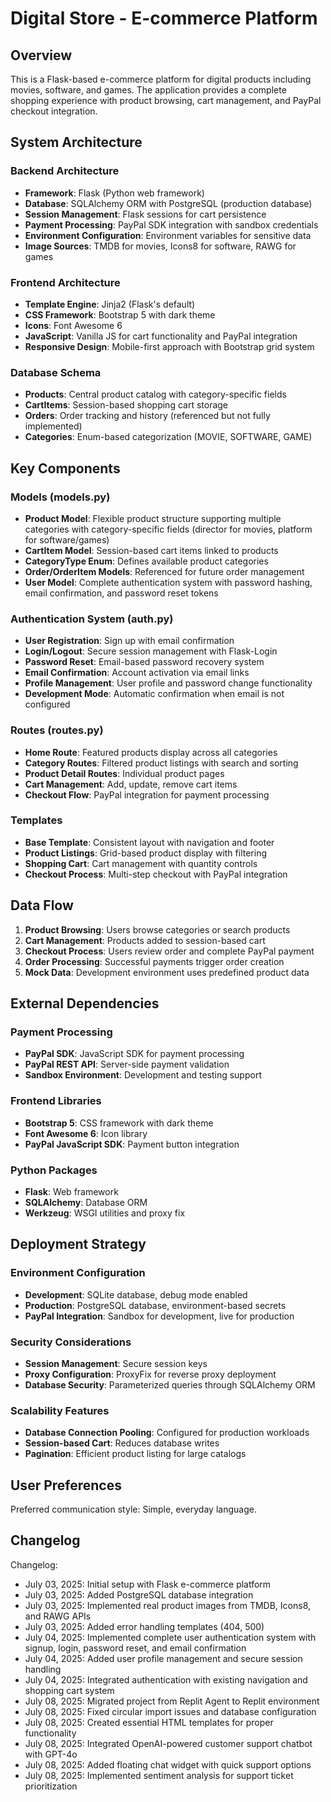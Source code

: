 # Digital Store - E-commerce Platform

## Overview

This is a Flask-based e-commerce platform for digital products including movies, software, and games. The application provides a complete shopping experience with product browsing, cart management, and PayPal checkout integration.

## System Architecture

### Backend Architecture
- **Framework**: Flask (Python web framework)
- **Database**: SQLAlchemy ORM with PostgreSQL (production database)
- **Session Management**: Flask sessions for cart persistence
- **Payment Processing**: PayPal SDK integration with sandbox credentials
- **Environment Configuration**: Environment variables for sensitive data
- **Image Sources**: TMDB for movies, Icons8 for software, RAWG for games

### Frontend Architecture
- **Template Engine**: Jinja2 (Flask's default)
- **CSS Framework**: Bootstrap 5 with dark theme
- **Icons**: Font Awesome 6
- **JavaScript**: Vanilla JS for cart functionality and PayPal integration
- **Responsive Design**: Mobile-first approach with Bootstrap grid system

### Database Schema
- **Products**: Central product catalog with category-specific fields
- **CartItems**: Session-based shopping cart storage
- **Orders**: Order tracking and history (referenced but not fully implemented)
- **Categories**: Enum-based categorization (MOVIE, SOFTWARE, GAME)

## Key Components

### Models (models.py)
- **Product Model**: Flexible product structure supporting multiple categories with category-specific fields (director for movies, platform for software/games)
- **CartItem Model**: Session-based cart items linked to products
- **CategoryType Enum**: Defines available product categories
- **Order/OrderItem Models**: Referenced for future order management
- **User Model**: Complete authentication system with password hashing, email confirmation, and password reset tokens

### Authentication System (auth.py)
- **User Registration**: Sign up with email confirmation
- **Login/Logout**: Secure session management with Flask-Login
- **Password Reset**: Email-based password recovery system
- **Email Confirmation**: Account activation via email links
- **Profile Management**: User profile and password change functionality
- **Development Mode**: Automatic confirmation when email is not configured

### Routes (routes.py)
- **Home Route**: Featured products display across all categories
- **Category Routes**: Filtered product listings with search and sorting
- **Product Detail Routes**: Individual product pages
- **Cart Management**: Add, update, remove cart items
- **Checkout Flow**: PayPal integration for payment processing

### Templates
- **Base Template**: Consistent layout with navigation and footer
- **Product Listings**: Grid-based product display with filtering
- **Shopping Cart**: Cart management with quantity controls
- **Checkout Process**: Multi-step checkout with PayPal integration

## Data Flow

1. **Product Browsing**: Users browse categories or search products
2. **Cart Management**: Products added to session-based cart
3. **Checkout Process**: Users review order and complete PayPal payment
4. **Order Processing**: Successful payments trigger order creation
5. **Mock Data**: Development environment uses predefined product data

## External Dependencies

### Payment Processing
- **PayPal SDK**: JavaScript SDK for payment processing
- **PayPal REST API**: Server-side payment validation
- **Sandbox Environment**: Development and testing support

### Frontend Libraries
- **Bootstrap 5**: CSS framework with dark theme
- **Font Awesome 6**: Icon library
- **PayPal JavaScript SDK**: Payment button integration

### Python Packages
- **Flask**: Web framework
- **SQLAlchemy**: Database ORM
- **Werkzeug**: WSGI utilities and proxy fix

## Deployment Strategy

### Environment Configuration
- **Development**: SQLite database, debug mode enabled
- **Production**: PostgreSQL database, environment-based secrets
- **PayPal Integration**: Sandbox for development, live for production

### Security Considerations
- **Session Management**: Secure session keys
- **Proxy Configuration**: ProxyFix for reverse proxy deployment
- **Database Security**: Parameterized queries through SQLAlchemy ORM

### Scalability Features
- **Database Connection Pooling**: Configured for production workloads
- **Session-based Cart**: Reduces database writes
- **Pagination**: Efficient product listing for large catalogs

## User Preferences

Preferred communication style: Simple, everyday language.

## Changelog

Changelog:
- July 03, 2025: Initial setup with Flask e-commerce platform
- July 03, 2025: Added PostgreSQL database integration
- July 03, 2025: Implemented real product images from TMDB, Icons8, and RAWG APIs
- July 03, 2025: Added error handling templates (404, 500)
- July 04, 2025: Implemented complete user authentication system with signup, login, password reset, and email confirmation
- July 04, 2025: Added user profile management and secure session handling
- July 04, 2025: Integrated authentication with existing navigation and shopping cart system
- July 08, 2025: Migrated project from Replit Agent to Replit environment
- July 08, 2025: Fixed circular import issues and database configuration
- July 08, 2025: Created essential HTML templates for proper functionality
- July 08, 2025: Integrated OpenAI-powered customer support chatbot with GPT-4o
- July 08, 2025: Added floating chat widget with quick support options
- July 08, 2025: Implemented sentiment analysis for support ticket prioritization